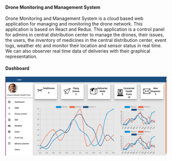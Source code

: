 #### Drone Monitoring and Management System

Drone Monitoring and Management System is a cloud based web application for managing and monitoring the drone network. This application is based on React and Redux. This application is a control panel for admins in central distribution center to manage the drones, their issues, the users, the inventory of medicines in the central distribution center, event logs, weather etc and monitor their location and sensor status in real time.
We can also observer real time data of deliveries with their graphical representation.

#### Dashboard 

![](src/assets/dashboard.png)